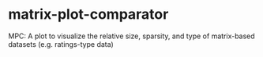 # matrix-plot-comparator
MPC: A plot to visualize the relative size, sparsity, and type of matrix-based datasets (e.g. ratings-type data)
